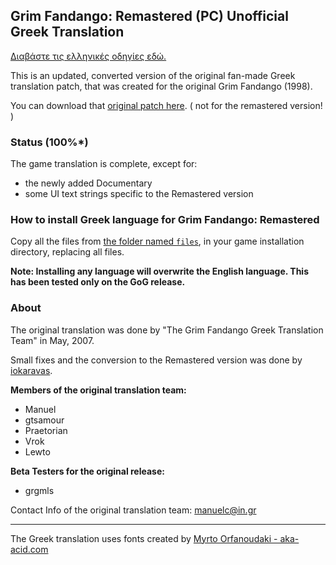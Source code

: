 Grim Fandango: Remastered (PC) Unofficial Greek Translation
---

[Διαβάστε τις ελληνικές οδηγίες εδώ.](README-GR.md)

This is an updated, converted version of the original fan-made Greek translation patch, that was created for the original Grim Fandango (1998).

You can download that [original patch here](orig/grim_fandango_greek_subtitles_patch_1_0b.exe). ( not for the remastered version! )

### Status (100%*)

The game translation is complete, except for:
- the newly added Documentary
- some UI text strings specific to the Remastered version

### How to install Greek language for Grim Fandango: Remastered
Copy all the files from [the folder named `files`](files), in your game installation directory, replacing all files.

**Note: Installing any language will overwrite the English language. This has been tested only on the GoG release.**

### About

The original translation was done by "The Grim Fandango Greek Translation Team" in May, 2007. 

Small fixes and the conversion to the Remastered version was done by [iokaravas](https://github.com/iokaravas).

**Members of the original translation team:**
- Manuel
- gtsamour
- Praetorian
- Vrok
- Lewto

**Beta Testers for the original release:**
- grgmls

Contact Info of the original translation team: [manuelc@in.gr](mailto:manuelc@in.gr)

---

The Greek translation uses fonts created by [Myrto Orfanoudaki - aka-acid.com](https://www.aka-acid.com/)
